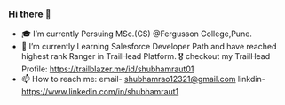 ### Hi there 👋

- 🎓 I’m currently Persuing MSc.(CS) @Fergusson College,Pune.
- 🚀 I’m currently Learning Salesforce Developer Path and have reached highest rank Ranger in TrailHead Platform.
     🎖️ checkout my TrailHead Profile: https://trailblazer.me/id/shubhamraut01
- 📫 How to reach me: email- shubhamrao12321@gmail.com
                      linkdin- https://www.linkedin.com/in/shubhamraut1
